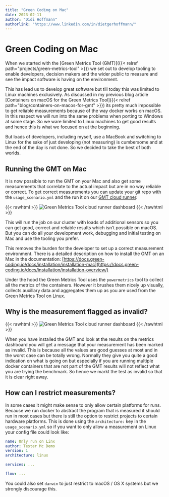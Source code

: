 ```yaml
---
title: "Green Coding on Mac"
date: 2023-02-11
author: "Didi Hoffmann"
authorlink: "https://www.linkedin.com/in/dietgerhoffmann/"
---
```


# Green Coding on Mac

When we started with the [Green Metrics Tool (GMT)]({{< relref path="projects/green-metrics-tool" >}}) we set out to develop tooling to enable developers, decision makers and the wider public to measure and see the impact software is having on the environment. 

This has lead us to develop great software but till today this was limited to Linux machines exclusively. As discussed in my previous blog article [Containers on macOS for the Green Metrics Tool]({{< relref path="blog/containers-on-macos-for-gmt" >}}) its pretty much impossible to get reliable measurements because of the way docker works on macOS. In this respect we will run into the same problems when porting to Windows at some stage. So we ware limited to Linux machines to get good results and hence this is what we focused on at the beginning. 

But loads of developers, including myself, use a MacBook and switching to Linux for the sake of just developing (not measuring) is cumbersome and at the end of the day is not done. So we decided to take the best of both worlds.

## Running the GMT on Mac

It is now possible to run the GMT on your Mac and also get some measurements that correlate to the actual impact but are in no way reliable or correct. To get correct measurements you can update your git repo with the `usage_scenario.yml` and the run it on our [GMT cloud runner](https://metrics.green-coding.io).

{{< rawhtml >}}
<img class="ui floated right rounded bordered image" src="/img/blog/gmt-cloud-runner.webp" alt="Green Metrics Tool cloud runner dashboard" loading="lazy">
{{< /rawhtml >}}

This will run the job on our cluster with loads of additional sensors so you can get good, correct and reliable results which isn’t possible on macOS. But you can do all your development work, debugging and initial testing on Mac and use the tooling you prefer. 

This removes the burden for the developer to set up a correct measurement environment. There is a detailed description on how to install the GMT on an Mac in the documentation: [https://docs.green-coding.io/docs/installation/installation-mac](https://docs.green-coding.io/docs/installation/installation-overview/) 

Under the hood the Green Metrics Tool uses the `powermetrics` tool to collect all the metrics of the containers. However it brushes them nicely up visually, collects auxillary data and aggregates them up as you are used from the Green Metrics Tool on Linux.

## Why is the measurement flagged as invalid?

{{< rawhtml >}}
<img class="ui floated right rounded bordered image" src="/img/blog/gmt-on-mac-measurement.webp" alt="Green Metrics Tool cloud runner dashboard" loading="lazy">
{{< /rawhtml >}}

When you have installed the GMT and look at the results on the metrics dashboard you will get a message that your measurement has been marked as invalid. This is because all the values are good guesses at most and in the worst case can be totally wrong. Normally they give you quite a good indication on what is going on but especially if you are running multiple docker containers that are not part of the GMT results will not reflect what you are trying the benchmark. So hence we markt the test as invalid so that it is clear right away. 

## How can I restrict measurements?

In some cases it might make sense to only allow certain platforms for runs. Because we run docker to abstract the program that is measured it should run in most cases but there is still the option to restrict projects to certain hardware platforms. This is done using the `architecture:` key in the `usage_scenario.yml` so if you want to only allow a measurement on Linux your config file could look like:

```yaml
name: Only run on Linx
author: Tester Mc Demo
version: 1
architecture: linux

services: ...

flow: ...
```

You could also set `darwin` to just restrict to macOS / OS X systems but we strongly discourage this.